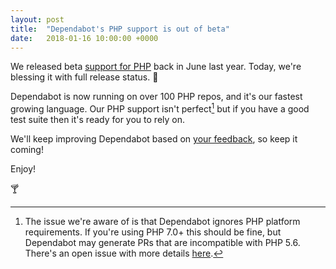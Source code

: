 ```yaml
---
layout: post
title:  "Dependabot's PHP support is out of beta"
date:   2018-01-16 10:00:00 +0000
---
```


We released beta [support for PHP][release-post] back in June last year. Today,
we're blessing it with full release status. 🎉

Dependabot is now running on over 100 PHP repos, and it's our fastest growing
language. Our PHP support isn't perfect[^1] but if you have a good test suite
then it's ready for you to rely on.

We'll keep improving Dependabot based on [your feedback][feedback-link], so keep
it coming!

Enjoy!

🍸

[^1]: The issue we're aware of is that Dependabot ignores PHP platform requirements. If you're using PHP 7.0+ this should be fine, but Dependabot may generate PRs that are incompatible with PHP 5.6. There's an open issue with more details [here][platform-reqs-issue].

[release-post]: ../dependabot-now-supports-php
[feedback-link]: https://github.com/dependabot/feedback
[platform-reqs-issue]: https://github.com/dependabot/feedback/issues/70
